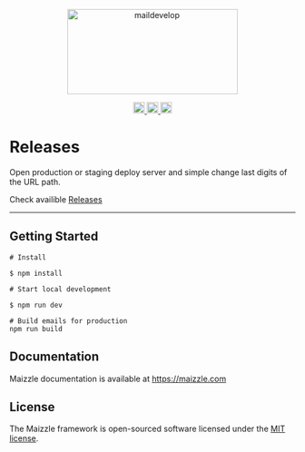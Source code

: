 <div align="center">
  <p>
    <a href="https://czechvisual.cz" target="_blank">
      <img src="https://res.cloudinary.com/patrik-vadura/image/upload/v1669367700/czechvisual/sluzby%20-%20logo/maildevelop_logo_ofuttn.svg" width="300" height="150" style="max-width: 100%;" alt="maildevelop">
    </a>
  </p>

  <p>
    <a href="https://czechvisual.space/_cdn/czechvisual/maildevelop/output/index.html" target="_blank">
      <img src="https://res.cloudinary.com/patrik-vadura/image/upload/v1669369398/czechvisual/github%20-%20badges/badge_production_wh6c65.svg" height="20" style="max-width: 100%;" alt="">
    </a>
    <a href="https://maizzle.com" target="_blank">
      <img src="https://res.cloudinary.com/patrik-vadura/image/upload/v1669368548/czechvisual/github%20-%20badges/badge_documentation_cplqlp.svg" height="20" style="max-width: 100%;" alt="">
    </a>
    <a href="https://opensource.org/licenses/MIT" target="_blank">
      <img src="https://res.cloudinary.com/patrik-vadura/image/upload/v1669368548/czechvisual/github%20-%20badges/badge_license_sukqju.svg" height="20" style="max-width: 100%;" alt="">
    </a>
  </p>
</div>

# Releases

Open production or staging deploy server and simple change last digits of the URL path.

Check availible [Releases](https://github.com/czechvisual/mailvevelop/releases)


---

## Getting Started

```
# Install

$ npm install

# Start local development

$ npm run dev

# Build emails for production
npm run build
```

## Documentation

Maizzle documentation is available at https://maizzle.com

## License

The Maizzle framework is open-sourced software licensed under the [MIT license](https://opensource.org/licenses/MIT).

